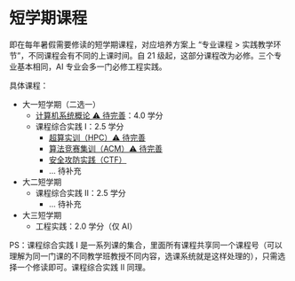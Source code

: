 # 短学期课程

即在每年暑假需要修读的短学期课程，对应培养方案上 “专业课程 > 实践教学环节”，不同课程会有不同的上课时间。自 21 级起，这部分课程改为必修。三个专业基本相同，AI 专业会多一门必修工程实践。

具体课程：

- 大一短学期（二选一）
    - [计算机系统概论 ⚠️ 待完善](ics/)：4.0 学分
    - 课程综合实践 Ⅰ：2.5 学分
        - [超算实训（HPC）⚠️ 待完善](hpc/)
        - [算法竞赛集训（ACM）⚠️ 待完善](acm/)
        - [安全攻防实践（CTF）](ctf/)
        - ... 待补充
- 大二短学期
    - 课程综合实践 Ⅱ：2.5 学分
        - ... 待补充
- 大三短学期
    - 工程实践：2.0 学分（仅 AI）

PS：课程综合实践 Ⅰ 是一系列课的集合，里面所有课程共享同一个课程号（可以理解为同一门课的不同教学班教授不同内容，选课系统就是这样处理的），只需选择一个修读即可。课程综合实践 Ⅱ 同理。